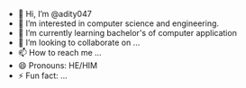 - 👋 Hi, I’m @adity047
- 👀 I’m interested in computer science and engineering.
- 🌱 I’m currently learning bachelor's of computer application
- 💞️ I’m looking to collaborate on ...
- 📫 How to reach me ...
- 😄 Pronouns: HE/HIM
- ⚡ Fun fact: ...

<!---
adity047/adity047 is a ✨ special ✨ repository because its `README.md` (this file) appears on your GitHub profile.
You can click the Preview link to take a look at your changes.
--->
